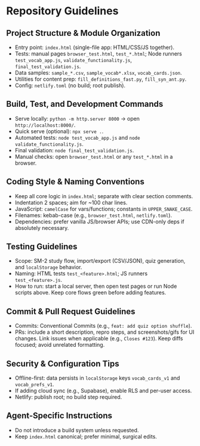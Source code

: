 # Repository Guidelines

## Project Structure & Module Organization
- Entry point: `index.html` (single-file app: HTML/CSS/JS together).
- Tests: manual pages `browser_test.html`, `test_*.html`; Node runners `test_vocab_app.js`, `validate_functionality.js`, `final_test_validation.js`.
- Data samples: `sample_*.csv`, `sample_vocab*.xlsx`, `vocab_cards.json`.
- Utilities for content prep: `fill_definitions_fast.py`, `fill_syn_ant.py`.
- Config: `netlify.toml` (no build; root publish).

## Build, Test, and Development Commands
- Serve locally: `python -m http.server 8000` → open `http://localhost:8000/`.
- Quick serve (optional): `npx serve .`.
- Automated tests: `node test_vocab_app.js` and `node validate_functionality.js`.
- Final validation: `node final_test_validation.js`.
- Manual checks: open `browser_test.html` or any `test_*.html` in a browser.

## Coding Style & Naming Conventions
- Keep all core logic in `index.html`; separate with clear section comments.
- Indentation 2 spaces; aim for ~100 char lines.
- JavaScript: `camelCase` for vars/functions; constants in `UPPER_SNAKE_CASE`.
- Filenames: kebab-case (e.g., `browser_test.html`, `netlify.toml`).
- Dependencies: prefer vanilla JS/browser APIs; use CDN-only deps if absolutely necessary.

## Testing Guidelines
- Scope: SM-2 study flow, import/export (CSV/JSON), quiz generation, and `localStorage` behavior.
- Naming: HTML tests `test_<feature>.html`; JS runners `test_<feature>.js`.
- How to run: start a local server, then open test pages or run Node scripts above. Keep core flows green before adding features.

## Commit & Pull Request Guidelines
- Commits: Conventional Commits (e.g., `feat: add quiz option shuffle`).
- PRs: include a short description, repro steps, and screenshots/gifs for UI changes. Link issues when applicable (e.g., `Closes #123`). Keep diffs focused; avoid unrelated formatting.

## Security & Configuration Tips
- Offline-first: data persists in `localStorage` keys `vocab_cards_v1` and `vocab_prefs_v1`.
- If adding cloud sync (e.g., Supabase), enable RLS and per-user access.
- Netlify: publish root; no build step required.

## Agent-Specific Instructions
- Do not introduce a build system unless requested.
- Keep `index.html` canonical; prefer minimal, surgical edits.
